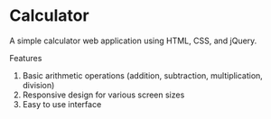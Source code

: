 # Calculator
A simple calculator web application using HTML, CSS, and jQuery.

Features
1. Basic arithmetic operations (addition, subtraction, multiplication, division)
2. Responsive design for various screen sizes
3. Easy to use interface

